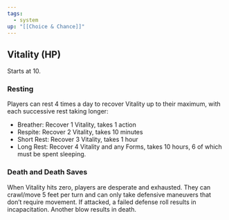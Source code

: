 ```yaml
---
tags:
  - system
up: "[[Choice & Chance]]"
---
```

## Vitality (HP)

Starts at 10.

### Resting

Players can rest 4 times a day to recover Vitality up to their maximum, with each successive rest taking longer:
- Breather: Recover 1 Vitality, takes 1 action
- Respite: Recover 2 Vitality, takes 10 minutes
- Short Rest: Recover 3 Vitality, takes 1 hour
- Long Rest: Recover 4 Vitality and any Forms, takes 10 hours, 6 of which must be spent sleeping.

### Death and Death Saves

When Vitality hits zero, players are desperate and exhausted. They can crawl/move 5 feet per turn and can only take defensive maneuvers that don’t require movement. If attacked, a failed defense roll results in incapacitation. Another blow results in death.